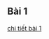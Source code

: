 ## Bài 1
[chi tiết bài 1]([https://drive.google.com/your-link-id](https://docs.google.com/document/d/1mJ_Np_L0Ddb9AZhoHBJpEvAx3jCy2xGo/edit?usp=sharing&ouid=105785464173685012641&rtpof=true&sd=true))
